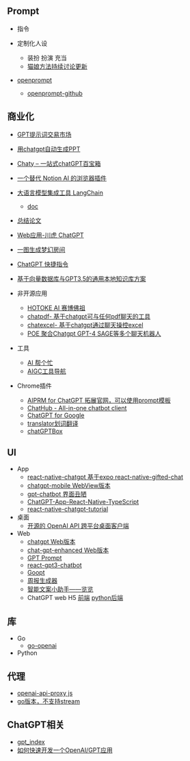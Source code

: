## Prompt
* 指令
* 定制化人设
    - 装扮 扮演 充当
    - [猫娘方法持续讨论更新](https://github.com/PlexPt/awesome-chatgpt-prompts-zh/issues/12)
    
* [openprompt](https://openprompt.co/)
    - [openprompt-github](https://github.com/timqian/openprompt.co)

## 商业化
* [GPT提示词交易市场](https://promptbase.com/marketplace?type=gpt3)
* [用chatgpt自动生成PPT](https://github.com/williamfzc/chat-gpt-ppt)
* [Chaty – 一站式chatGPT百宝箱](https://github.com/cosin2077/chaty)
* [一个替代 Notion AI 的浏览器插件](https://github.com/anc95/writely)
* [大语言模型集成工具 LangChain](https://github.com/hwchase17/langchain)
    - [doc](https://langchain.readthedocs.io/en/latest/getting_started/getting_started.html)
* [总结论文](https://github.com/kaixindelele/ChatPaper)
* [Web应用-川虎 ChatGPT](https://github.com/GaiZhenbiao/ChuanhuChatGPT)
* [一图生成梦幻房间](https://github.com/Nutlope/roomGPT)
* [ChatGPT 快捷指令](https://github.com/rockbenben/ChatGPT-Shortcut)
* [基于向量数据库与GPT3.5的通用本地知识库方案](https://github.com/GanymedeNil/document.ai)
* 非开源应用
    - [HOTOKE AI 赛博佛祖](https://hotoke.ai/)
    - [chatpdf- 基于chatgpt可与任何pdf聊天的工具](https://www.chatpdf.com/)
    - [chatexcel- 基于chatgpt通过聊天操控excel](https://chatexcel.com/)
    - [POE 聚合Chatgpt GPT-4 SAGE等多个聊天机器人 ](https://poe.com/login)

* 工具
    - [AI 帮个忙](https://ai-toolbox.codefuture.top/)
    - [AIGC工具导航](https://aigc.cn/)
* Chrome插件
    - [AIPRM for ChatGPT 拓展官网，可以使用prompt模板](https://chrome.google.com/webstore/detail/aiprm-for-chatgpt/ojnbohmppadfgpejeebfnmnknjdlckgj/related)
    - [ChatHub - All-in-one chatbot client](https://chrome.google.com/webstore/detail/chathub-all-in-one-chatbo/iaakpnchhognanibcahlpcplchdfmgma)
    - [ChatGPT for Google](https://chrome.google.com/webstore/detail/chatgpt-for-google/jgjaeacdkonaoafenlfkkkmbaopkbilf?hl=zh-CN)
    - [translator划词翻译](https://github.com/yetone/openai-translator)
    - [chatGPTBox](https://github.com/josStorer/chatGPTBox)


## UI
* App
    - [react-native-chatgpt 基于expo react-native-gifted-chat](https://github.com/rgommezz/react-native-chatgpt)
    - [chatgpt-mobile WebView版本](https://github.com/nezort11/chatgpt-mobile)
    - [gpt-chatbot 界面丑陋](https://github.com/cpascoli/gpt-chatbot)
    - [ChatGPT-App-React-Native-TypeScript](https://github.com/Yuberley/ChatGPT-App-React-Native-TypeScript)
    - [react-native-chatgpt-tutorial](https://github.com/hoaphantn7604/react-native-chatgpt-tutorial)
* 桌面
    - [开源的 OpenAI API 跨平台桌面客户端](https://github.com/Bin-Huang/chatbox)
* Web
    - [chatgpt Web版本](https://github.com/EyuCoder/chatgpt-clone)
    - [chat-gpt-enhanced Web版本](https://github.com/JesseKartabani/chat-gpt-enhanced)
    - [GPT Prompt](https://github.com/sevazhidkov/prompts-ai)
    - [react-gpt3-chatbot](https://github.com/Vuizur/react-gpt3-chatbot)
    - [Goopt](https://github.com/jokenox/Goopt)
    - [周报生成器](https://github.com/guaguaguaxia/weekly_report)
    - [智能文案小助手——览览](https://github.com/CatsAndMice/lanlan)
    - ChatGPT web H5 [前端](https://github.com/yi-ge/chatgpt-web) [python后端](https://github.com/yi-ge/chatgpt-api)

## 库
* Go
    - [go-openai](https://github.com/sashabaranov/go-openai)
* Python

## 代理
- [openai-api-proxy js](https://github.com/easychen/openai-api-proxy)
- [go版本，不支持stream](https://github.com/geekr-dev/openai-proxy)


## ChatGPT相关
* [gpt_index](https://github.com/jerryjliu/gpt_index)
* [如何快速开发一个OpenAI/GPT应用](https://github.com/easychen/openai-gpt-dev-notes-for-cn-developer)

